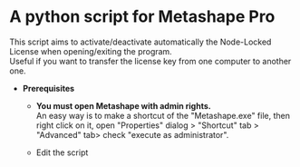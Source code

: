 # A python script for Metashape Pro

This script aims to activate/deactivate automatically the Node-Locked License when opening/exiting the program.  
Useful if you want to transfer the license key from one computer to another one.

* __Prerequisites__

  - __You must open Metashape with admin rights.__  
    An easy way is to make a shortcut of the "Metashape.exe" file, then right click on it, open "Properties" dialog > "Shortcut" tab >         "Advanced" tab> check "execute as administrator".
    
  - Edit the script 
